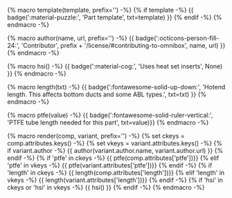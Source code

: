 {% macro template(template, prefix='') -%}
{% if template -%}
{{ badge(':material-puzzle:', 'Part template', txt=template) }}
{% endif -%}
{% endmacro -%}

{% macro author(name, url, prefix='') -%}
{{ badge(':octicons-person-fill-24:', 'Contributor', prefix + '/license/#contributing-to-omnibox', name, url) }}
{% endmacro -%}

{% macro hsi() -%}
{{ badge(':material-cog:', 'Uses heat set inserts', None) }}
{% endmacro -%}

{% macro length(txt) -%}
{{ badge(':fontawesome-solid-up-down:', 'Hotend length. This affects bottom ducts and some ABL types.', txt=txt) }}
{% endmacro -%}

{% macro ptfe(value) -%}
{{ badge(':fontawesome-solid-ruler-vertical:', 'PTFE tube length needed for this part', txt=value)}}
{% endmacro -%}

{% macro render(comp, variant, prefix='') -%}
{% set ckeys = comp.attributes.keys() -%}
{% set vkeys = variant.attributes.keys() -%}
{% if variant.author -%}
{{ author(variant.author.name, variant.author.url) }}
{% endif -%}
{% if 'ptfe' in ckeys -%}
{{ ptfe(comp.attributes['ptfe'])}}
{% elif 'ptfe' in vkeys -%}
{{ ptfe(variant.attributes['ptfe'])}}
{% endif -%}
{% if 'length' in ckeys -%}
{{ length(comp.attributes['length'])}}
{% elif 'length' in vkeys -%}
{{ length(variant.attributes['length'])}}
{% endif -%}
{% if 'hsi' in ckeys or 'hsi' in vkeys -%}
{{ hsi() }}
{% endif -%}
{% endmacro -%}